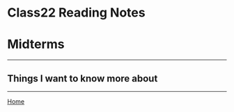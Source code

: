 # Class22 Reading Notes

# Midterms

----

## Things I want to know more about

----
[Home](https://github.com/MISalz/401_Reading_Notes/blob/main/README.md)